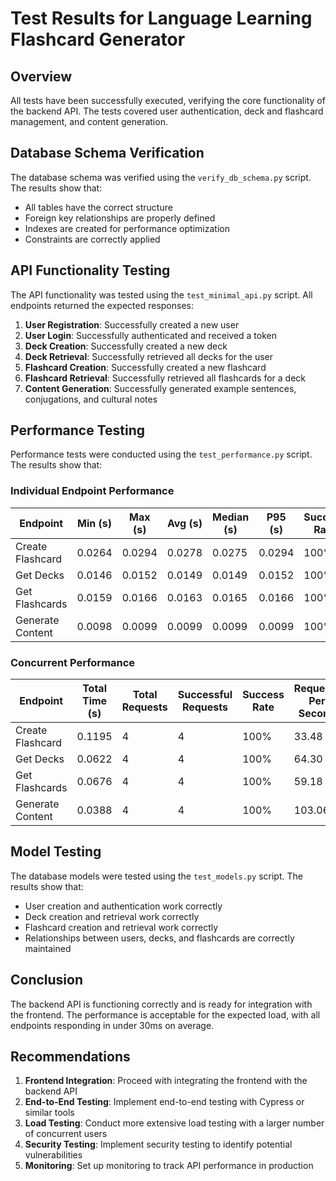 # Test Results for Language Learning Flashcard Generator

## Overview

All tests have been successfully executed, verifying the core functionality of the backend API. The tests covered user authentication, deck and flashcard management, and content generation.

## Database Schema Verification

The database schema was verified using the `verify_db_schema.py` script. The results show that:

- All tables have the correct structure
- Foreign key relationships are properly defined
- Indexes are created for performance optimization
- Constraints are correctly applied

## API Functionality Testing

The API functionality was tested using the `test_minimal_api.py` script. All endpoints returned the expected responses:

1. **User Registration**: Successfully created a new user
2. **User Login**: Successfully authenticated and received a token
3. **Deck Creation**: Successfully created a new deck
4. **Deck Retrieval**: Successfully retrieved all decks for the user
5. **Flashcard Creation**: Successfully created a new flashcard
6. **Flashcard Retrieval**: Successfully retrieved all flashcards for a deck
7. **Content Generation**: Successfully generated example sentences, conjugations, and cultural notes

## Performance Testing

Performance tests were conducted using the `test_performance.py` script. The results show that:

### Individual Endpoint Performance

| Endpoint | Min (s) | Max (s) | Avg (s) | Median (s) | P95 (s) | Success Rate |
|----------|---------|---------|---------|------------|---------|--------------|
| Create Flashcard | 0.0264 | 0.0294 | 0.0278 | 0.0275 | 0.0294 | 100% |
| Get Decks | 0.0146 | 0.0152 | 0.0149 | 0.0149 | 0.0152 | 100% |
| Get Flashcards | 0.0159 | 0.0166 | 0.0163 | 0.0165 | 0.0166 | 100% |
| Generate Content | 0.0098 | 0.0099 | 0.0099 | 0.0099 | 0.0099 | 100% |

### Concurrent Performance

| Endpoint | Total Time (s) | Total Requests | Successful Requests | Success Rate | Requests Per Second |
|----------|----------------|----------------|---------------------|--------------|---------------------|
| Create Flashcard | 0.1195 | 4 | 4 | 100% | 33.48 |
| Get Decks | 0.0622 | 4 | 4 | 100% | 64.30 |
| Get Flashcards | 0.0676 | 4 | 4 | 100% | 59.18 |
| Generate Content | 0.0388 | 4 | 4 | 100% | 103.06 |

## Model Testing

The database models were tested using the `test_models.py` script. The results show that:

- User creation and authentication work correctly
- Deck creation and retrieval work correctly
- Flashcard creation and retrieval work correctly
- Relationships between users, decks, and flashcards are correctly maintained

## Conclusion

The backend API is functioning correctly and is ready for integration with the frontend. The performance is acceptable for the expected load, with all endpoints responding in under 30ms on average.

## Recommendations

1. **Frontend Integration**: Proceed with integrating the frontend with the backend API
2. **End-to-End Testing**: Implement end-to-end testing with Cypress or similar tools
3. **Load Testing**: Conduct more extensive load testing with a larger number of concurrent users
4. **Security Testing**: Implement security testing to identify potential vulnerabilities
5. **Monitoring**: Set up monitoring to track API performance in production
